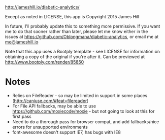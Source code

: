 http://jameshill.io/diabetic-analytics/

Except as noted in LICENSE, this app is Copyright 2015 James Hill

In future, I'll probably update this to something more permissive. If you want
me to do that sooner rather than later, please let me know either in the issues
at https://github.com/Oblongmana/diabetic-analytics, or email me at me@jameshill.io

Note that this app uses a Bootply template - see LICENSE for information on obtaining a copy of the original if you're after it. Can be previewed at http://www.bootply.com/render/85850

# Notes
 - Relies on FileReader - so may be limited in support in some places (http://caniuse.com/#feat=filereader)
 - For File API fallbacks, may be able to use https://github.com/moxiecode/moxie - but not going to look at this for first pass
 - Need to do a thorough pass for browser compat, and add fallbacks/nice errors for unsupported environments
 - font-awesome doesn't support IE7, has bugs with IE8

